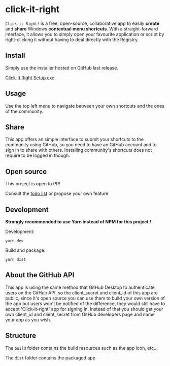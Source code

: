 # click-it-right

`Click-it Right!` is a free, open-source, collaborative app to easily **create** and **share** Windows **contextual menu shortcuts**. With a straight-forward interface, it allows you to simply open your favourite application or script by right-clicking it without having to deal directly with the Registry.

## Install
Simply use the installer hosted on GitHub last release.

[Click-It Right Setup.exe](https://github.com/kevincastejon/clicki-it-right/releases/latest/download/Click-It%20Right%20Setup.exe)

## Usage

Use the top left menu to navigate between your own shortcuts and the ones of the community.

## Share
This app offers an simple interface to submit your shortcuts to the community using GitHub, so you need to have an GitHub account and to sign in to share with others. Installing community's shortcuts does not require to be logged in though.

## Open source
This project is open to PR!

Consult the [todo list](./todo.md) or propose your own feature

## Development
**Strongly recommended to use Yarn instead of NPM for this project !**

Development:
```
yarn dev
```

Build and package:
```
yarn dist
```

## About the GitHub API
This app is using the same method that GitHub Desktop to authenticate users on the GitHub API, so the client_secret and client_id of this app are public, since it's open source you can use them to build your own version of the app but users won't be notified of the difference, they would still have to accept 'Click-it-right' app for signing in. Instead of that you should get your own client_id and client_secret from GitHub developers page and name your app as you wish.

## Structure

The `build` folder contains the build resources such as the app icon, etc...

The `dist` folder contains the packaged app
